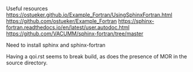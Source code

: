 Useful resources
https://ostueker.github.io/Example_Fortran/UsingSphinxFortran.html
https://github.com/ostueker/Example_Fortran
https://sphinx-fortran.readthedocs.io/en/latest/user.autodoc.html
https://github.com/VACUMM/sphinx-fortran/tree/master

Need to install sphinx and sphinx-fortran

Having a qoi.rst seems to break build, as does the presence of MOR in the source directory.
